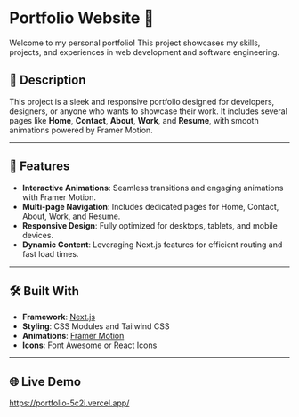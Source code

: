 # Portfolio Website 🌟

Welcome to my personal portfolio! This project showcases my skills, projects, and experiences in web development and software engineering.

## 📖 Description

This project is a sleek and responsive portfolio designed for developers, designers, or anyone who wants to showcase their work. It includes several pages like **Home**, **Contact**, **About**, **Work**, and **Resume**, with smooth animations powered by Framer Motion.

---

## 🚀 Features

- **Interactive Animations**: Seamless transitions and engaging animations with Framer Motion.
- **Multi-page Navigation**: Includes dedicated pages for Home, Contact, About, Work, and Resume.
- **Responsive Design**: Fully optimized for desktops, tablets, and mobile devices.
- **Dynamic Content**: Leveraging Next.js features for efficient routing and fast load times.

---

## 🛠️ Built With

- **Framework**: [Next.js](https://nextjs.org/)
- **Styling**: CSS Modules and Tailwind CSS
- **Animations**: [Framer Motion](https://www.framer.com/motion/)
- **Icons**: Font Awesome or React Icons 

---

## 🌐 Live Demo

https://portfolio-5c2i.vercel.app/
